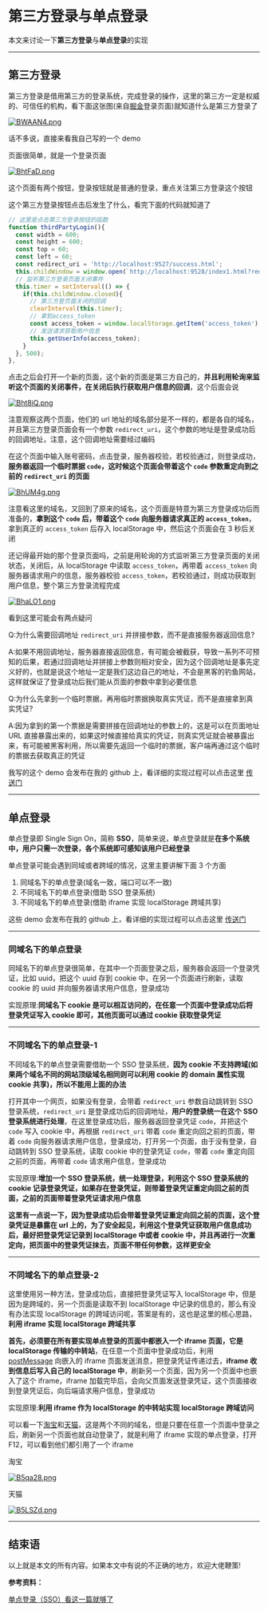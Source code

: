# 第三方登录与单点登录

本文来讨论一下**第三方登录**与**单点登录**的实现

---

## 第三方登录

第三方登录是借用第三方的登录系统，完成登录的操作，这里的第三方一定是权威的、可信任的机构，看下面这张图(来自[掘金](https://juejin.im/)登录页面)就知道什么是第三方登录了

[![BWAAN4.png](https://s1.ax1x.com/2020/11/05/BWAAN4.png)](https://s1.ax1x.com/2020/11/05/BWAAN4.png)

话不多说，直接来看我自己写的一个 demo

页面很简单，就是一个登录页面

[![BhtFaD.png](https://s1.ax1x.com/2020/11/06/BhtFaD.png)](https://s1.ax1x.com/2020/11/06/BhtFaD.png)

这个页面有两个按钮，登录按钮就是普通的登录，重点关注第三方登录这个按钮

这个第三方登录按钮点击后发生了什么，看完下面的代码就知道了

```javascript
// 这里是点击第三方登录按钮的函数
function thirdPartyLogin(){
  const width = 600;
  const height = 600;
  const top = 60;
  const left = 60;
  const redirect_uri = 'http://localhost:9527/success.html';
  this.childWindow = window.open(`http://localhost:9528/index1.html?redirect_uri=${window.encodeURIComponent(redirect_uri)}`, 'test', `width=${width}, height=${height}, top=${top}, left=${left}`);
  // 监听第三方登录页面关闭事件
  this.timer = setInterval(() => {
    if(this.childWindow.closed){
      // 第三方登页面关闭的回调
      clearInterval(this.timer);
      // 拿到access_token
      const access_token = window.localStorage.getItem('access_token');
      // 发送请求获取用户信息
      this.getUserInfo(access_token);
    }
  }, 500);
},
```

点击之后会打开一个新的页面，这个新的页面是第三方自己的，**并且利用轮询来监听这个页面的关闭事件，在关闭后执行获取用户信息的回调**，这个后面会说

[![Bht8iQ.png](https://s1.ax1x.com/2020/11/06/Bht8iQ.png)](https://s1.ax1x.com/2020/11/06/Bht8iQ.png)

注意观察这两个页面，他们的 url 地址的域名部分是不一样的，都是各自的域名，并且第三方登录页面会有一个参数 `redirect_uri`，这个参数的地址是登录成功后的回调地址，注意，这个回调地址需要经过编码

在这个页面中输入账号密码，点击登录，服务器校验，若校验通过，则登录成功，**服务器返回一个临时票据 `code`，这时候这个页面会带着这个 `code` 参数重定向到之前的 `redirect_uri` 的页面**

[![BhUM4g.png](https://s1.ax1x.com/2020/11/06/BhUM4g.png)](https://s1.ax1x.com/2020/11/06/BhUM4g.png)

注意看这里的域名，又回到了原来的域名，这个页面是特意为第三方登录成功后而准备的，**拿到这个 `code` 后，带着这个 `code` 向服务器请求真正的 `access_token`**，拿到真正的 `access_token` 后存入 localStorage 中，然后这个页面会在 3 秒后关闭

还记得最开始的那个登录页面吗，之前是用轮询的方式监听第三方登录页面的关闭状态，关闭后，从 localStorage 中读取 `access_token`，再带着 `access_token` 向服务器请求用户的信息，服务器校验 `access_token`，若校验通过，则成功获取到用户信息，整个第三方登录流程完成

[![BhaLO1.png](https://s1.ax1x.com/2020/11/06/BhaLO1.png)](https://s1.ax1x.com/2020/11/06/BhaLO1.png)

看到这里可能会有两点疑问

Q:为什么需要回调地址 `redirect_uri` 并拼接参数，而不是直接服务器返回信息?

A:如果不用回调地址，服务器直接返回信息，有可能会被截获，导致一系列不可预知的后果，若通过回调地址并拼接上参数则相对安全，因为这个回调地址是事先定义好的，也就是说这个地址一定是我们这边自己的地址，不会是黑客的钓鱼网站，这样就保证了登录成功后我们能从页面的参数中拿到必要信息

Q:为什么先拿到一个临时票据，再用临时票据换取真实凭证，而不是直接拿到真实凭证?

A:因为拿到的第一个票据是需要拼接在回调地址的参数上的，这是可以在页面地址 URL 直接暴露出来的，如果这时候直接给真实的凭证，则真实凭证就会被暴露出来，有可能被黑客利用，所以需要先返回一个临时的票据，客户端再通过这个临时的票据去获取真正的凭证

我写的这个 demo 会发布在我的 github 上，看详细的实现过程可以点击这里 [传送门](https://github.com/EmotionBin/various-demo/tree/master/third-party-login)

---

## 单点登录

单点登录即 Single Sign On，简称 **SSO**，简单来说，单点登录就是**在多个系统中，用户只需一次登录，各个系统即可感知该用户已经登录**

单点登录可能会遇到同域或者跨域的情况，这里主要讲解下面 3 个方面

1. 同域名下的单点登录(域名一致，端口可以不一致)
2. 不同域名下的单点登录(借助 SSO 登录系统)
3. 不同域名下的单点登录(借助 iframe 实现 localStorage 跨域共享)

这些 demo 会发布在我的 github 上，看详细的实现过程可以点击这里 [传送门](https://github.com/EmotionBin/various-demo/tree/master/single-sign-on)

---

### 同域名下的单点登录

同域名下的单点登录很简单，在其中一个页面登录之后，服务器会返回一个登录凭证，比如 uuid，把这个 uuid 存到 cookie 中，在另一个页面进行刷新，读取 cookie 的 uuid 并向服务器请求用户信息，登录成功

实现原理:**同域名下 cookie 是可以相互访问的，在任意一个页面中登录成功后将登录凭证写入 cookie 即可，其他页面可以通过 cookie 获取登录凭证**

---

### 不同域名下的单点登录-1

不同域名下的单点登录需要借助一个 SSO 登录系统，**因为 cookie 不支持跨域(如果两个域名不同的网站顶级域名相同则可以利用 cookie 的 domain 属性实现 cookie 共享)，所以不能用上面的办法**

打开其中一个网页，如果没有登录，会带着 `redirect_uri` 参数自动跳转到 SSO 登录系统，`redirect_uri` 是登录成功后的回调地址，**用户的登录统一在这个 SSO 登录系统进行处理**，在这里登录成功后，服务器返回登录凭证 `code`，并把这个 `code` 写入 cookie 中，再根据 `redirect_uri` 带着 `code` 重定向回之前的页面，带着 `code` 向服务器请求用户信息，登录成功，打开另一个页面，由于没有登录，自动跳转到 SSO 登录系统，读取 cookie 中的登录凭证 `code`，带着 `code` 重定向回之前的页面，再带着 `code` 请求用户信息，登录成功

实现原理:**增加一个 SSO 登录系统，统一处理登录，利用这个 SSO 登录系统的 cookie 记录登录凭证，如果存在登录凭证，则带着登录凭证重定向回之前的页面，之前的页面带着登录凭证请求用户信息**

**这里有一点说一下，因为登录成功后会带着登录凭证重定向回之前的页面，这个登录凭证是暴露在 url 上的，为了安全起见，利用这个登录凭证获取用户信息成功后，最好把登录凭证记录到 localStorage 中或者 cookie 中，并且再进行一次重定向，把页面中的登录凭证抹去，页面不带任何参数，这样更安全**

---

### 不同域名下的单点登录-2

这里使用另一种方法，登录成功后，直接把登录凭证写入 localStorage 中，但是因为是跨域的，另一个页面是读取不到 localStorage 中记录的信息的，那么有没有办法实现 localStorage 的跨域访问呢，答案是有的，这也是这里的核心思路，**利用 iframe 实现 localStorage 跨域共享**

**首先，必须要在所有要实现单点登录的页面中都嵌入一个 iframe 页面，它是 localStorage 传输的中转站**，在任意一个页面中登录成功后，利用 [postMessage](https://developer.mozilla.org/zh-CN/docs/Web/API/Window/postMessage) 向嵌入的 iframe 页面发送消息，把登录凭证传递过去，**iframe 收到信息后写入自己的 localStorage 中**，刷新另一个页面，因为另一个页面中也嵌入了这个 iframe，iframe 加载完毕后，会向父页面发送登录凭证，这个页面接收到登录凭证后，向后端请求用户信息，登录成功

实现原理:**利用 iframe 作为 localStorage 的中转站实现 localStorage 跨域访问**

可以看一下[淘宝](https://www.taobao.com/)和[天猫](https://www.tmall.com/)，这是两个不同的域名，但是只要在任意一个页面中登录之后，刷新另一个页面也就自动登录了，就是利用了 iframe 实现的单点登录，打开 F12，可以看到他们都引用了一个 iframe

淘宝

[![B5qa28.png](https://s1.ax1x.com/2020/11/07/B5qa28.png)](https://s1.ax1x.com/2020/11/07/B5qa28.png)

天猫

[![B5LSZd.png](https://s1.ax1x.com/2020/11/07/B5LSZd.png)](https://s1.ax1x.com/2020/11/07/B5LSZd.png)

---

## 结束语

以上就是本文的所有内容。如果本文中有说的不正确的地方，欢迎大佬鞭策!

**参考资料：**

[单点登录（SSO）看这一篇就够了](https://www.jianshu.com/p/75edcc05acfd)
